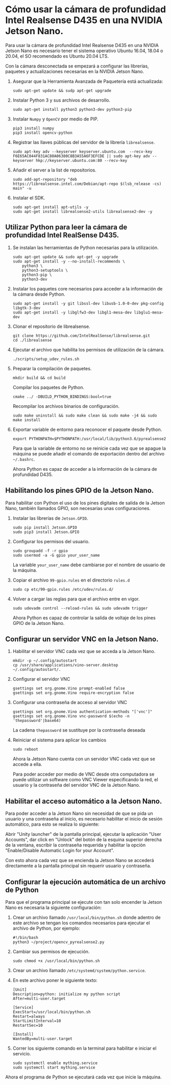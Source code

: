 # Cómo usar la cámara de profundidad Intel Realsense D435 en una NVIDIA Jetson Nano.

Para usar la cámara de profundidad Intel Realsense D435 en una NVIDIA Jetson Nano es necesario tener el sistema operativo Ubuntu 16.04, 18.04 o 20.04, el SO recomendado es Ubuntu 20.04 LTS.

Con la cámara desconectada se empezará a configurar las librerías, paquetes y actualizaciones necesarias en la NVIDIA Jetson Nano.

1. Asegurar que la Herramienta Avanzada de Paquetería está actualizada:

    ```
    sudo apt-get update && sudp apt-get upgrade
    ```

2. Instalar Python 3 y sus archivos de desarrollo.

    ```
    sudo apt-get install python3 python3-dev python3-pip
    ```

3. Instalar `Numpy` y `OpenCV` por medio de PIP.

    ```
    pip3 install numpy  
    pip3 install opencv-python
    ```

4. Registrar las llaves públicas del servidor de la librería `librealsense`.

    ```
    sudo apt-key adv --keyserver keyserver.ubuntu.com  --recv-key F6E65AC044F831AC80A06380C8B3A55A6F3EFCDE || sudo apt-key adv --keyserver hkp://keyserver.ubuntu.com:80 --recv-key
    ```

5. Añadir el server a la list de repositorios.

    ```
    sudo add-apt-repository "deb https://librealsense.intel.com/Debian/apt-repo $(lsb_release -cs) main" -u
    ```

6. Instalar el SDK.

    ```
    sudo apt-get install apt-utils -y  
    sudo apt-get install librealsense2-utils librealsense2-dev -y
    ```

## Utilizar Python para leer la cámara de profundidad Intel RealSense D435.

1. Se instalan las herramientas de Python necesarias para la utilización.

    ```
    sudo apt-get update && sudo apt-get -y upgrade
    sudo apt-get install -y --no-install-recommends \
        python3 \
        python3-setuptools \
        python3-pip \
        python3-dev
    ```
   
2. Instalar los paquetes core necesarios para acceder a la información de la cámara desde Python.

    ```
    sudo apt-get install -y git libssl-dev libusb-1.0-0-dev pkg-config libgtk-3-dev
    sudo apt-get install -y libglfw3-dev libgl1-mesa-dev libglu1-mesa-dev
    ```
    
3. Clonar el repositorio de librealsense.

    ```
    git clone https://github.com/IntelRealSense/librealsense.git
    cd ./librealsense
    ```
    
4. Ejecutar el archivo que habilita los permisos de utilización de la cámara.

    ```
    ./scripts/setup_udev_rules.sh
    ```
    
5. Preparar la compilación de paquetes.

    ```
    mkdir build && cd build
    ```
    
    Compilar los paquetes de Python.
    
    ```
    cmake ../ -DBUILD_PYTHON_BINDINGS:bool=true
    ```
    
    Recompilar los archivos binarios de configuración.
    
    ```
    sudo make uninstall && sudo make clean && sudo make -j4 && sudo make install
    ```
    
6. Exportar variable de entorno para reconocer el paquete desde Python.

    ```
    export PYTHONPATH=$PYTHONPATH:/usr/local/lib/python3.6/pyrealsense2
    ```
    
    Para que la variable de entorno no se reinicie cada vez que se apague la máquina se puede añadir el comando de exportación dentro del archivo `~/.bashrc`.
    
    Ahora Python es capaz de acceder a la información de la cámara de profundidad D435.
    
## Habilitando los pines GPIO de la Jetson Nano.

Para habilitar con Python el uso de los pines digitales de salida de la Jetson Nano, también llamados GPIO, son necesarias unas configuraciones.

1. Instalar las librerías de `Jetson.GPIO`.

    ```
    sudo pip install Jetson.GPIO
    sudo pip3 install Jetson.GPIO
    ```
    
2. Configurar los permisos del usuario.

    ```
    sudo groupadd -f -r gpio
    sudo usermod -a -G gpio your_user_name
    ```
    
    La variable `your_user_name` debe cambiarse por el nombre de usuario de la máquina.
    
3. Copiar el archivo `99-gpio.rules` en el directorio `rules.d`

    ```
    sudo cp etc/99-gpio.rules /etc/udev/rules.d/
    ```
    
4. Volver a cargar las reglas para que el archivo entre en vigor.

    ```
    sudo udevadm control --reload-rules && sudo udevadm trigger
    ```
    
    Ahora Python es capaz de controlar la salida de voltaje de los pines GPIO de la Jetson Nano.
    
## Configurar un servidor VNC en la Jetson Nano.

1. Habilitar el servidor VNC cada vez que se acceda a la Jetson Nano.

    ```
    mkdir -p ~/.config/autostart
    cp /usr/share/applications/vino-server.desktop ~/.config/autostart/.
    ```
    
2. Configurar el servidor VNC

    ```
    gsettings set org.gnome.Vino prompt-enabled false
    gsettings set org.gnome.Vino require-encryption false
    ```
    
3. Configurar una contraseña de acceso al servidor VNC

    ```
    gsettings set org.gnome.Vino authentication-methods "['vnc']"
    gsettings set org.gnome.Vino vnc-password $(echo -n 'thepassword'|base64)
    ```
    
    La cadena `thepassword` se sustituye por la contraseña deseada
    
4. Reiniciar el sistema para aplicar los cambios

    ```
    sudo reboot
    ```
    
    Ahora la Jetson Nano cuenta con un servidor VNC cada vez que se accede a ella.
    
    Para poder acceder por medio de VNC desde otra computadora se puede utilizar un software como VNC Viewer especificando la red, el usuario y la contraseña del servidor VNC de la Jetson Nano.
    
## Habilitar el acceso automático a la Jetson Nano.

Para poder acceder a la Jetson Nano sin necesidad de que se pida un usuario y una contraseña al inicio, es necesario habilitar el inicio de sesión automático, para esto se realiza lo siguiente:

Abrir "Unity launcher" de la pantalla principal, ejecutar la aplicación "User Accounts", dar click en "Unlock" del botón de la esquina superior derecha de la ventana, escribir la contraseña requerida y habilitar la opción "Enable/Disable Automatic Login for your Account".

Con esto ahora cada vez que se encienda la Jetson Nano se accederá directamente a la pantalla principal sin requerir usuario y contraseña.

## Configurar la ejecución automática de un archivo de Python

Para que el programa principal se ejecute con tan solo encender la Jetson Nano es necesaria la siguiente configuración:

1. Crear un archivo llamado `/usr/local/bin/python.sh` donde adentro de este archivo se tengan los comandos necesarios para ejecutar el archivo de Python, por ejemplo:

    ```
    #!/bin/bash
    python3 ~/project/opencv_pyrealsense2.py
    ```
    
2. Cambiar sus permisos de ejecución.

    ```
    sudo chmod +x /usr/local/bin/python.sh
    ```
    
3. Crear un archivo llamado `/etc/systemd/system/python.service`.

4. En este archivo poner le siguiente texto:

    ```
    [Unit]
    Description=python: initialize my python script
    After=multi-user.target

    [Service]
    ExecStart=/usr/local/bin/python.sh
    Restart=always
    StartLimitInterval=10
    RestartSec=10

    [Install]
    WantedBy=multi-user.target
    ```
    
5. Correr los siguiente comando en la terminal para habilitar e iniciar el servicio.

    ```
    sudo systemctl enable mything.service
    sudo systemctl start mything.service
    ```
    
Ahora el programa de Python se ejecutará cada vez que inicie la máquina.
